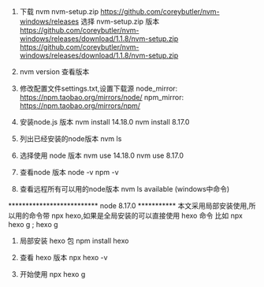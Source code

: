 01) 下载 nvm  nvm-setup.zip
https://github.com/coreybutler/nvm-windows/releases  选择 nvm-setup.zip 版本
https://github.com/coreybutler/nvm-windows/releases/download/1.1.8/nvm-setup.zip
https://github.com/coreybutler/nvm-windows/releases/download/1.1.8/nvm-setup.zip

02) nvm version 查看版本
03) 修改配置文件settings.txt,设置下载源
    node_mirror: https://npm.taobao.org/mirrors/node/ 
    npm_mirror: https://npm.taobao.org/mirrors/npm/

04) 安装node.js 版本
    nvm install 14.18.0
    nvm install 8.17.0

05) 列出已经安装的node版本 
    nvm ls

06) 选择使用 node 版本
    nvm use 14.18.0
    nvm use 8.17.0

07) 查看node 版本
    node -v
    npm -v

08) 查看远程所有可以用的node版本
    nvm ls available (windows中命令)
    
    
    

************************** node 8.17.0 ***********
本文采用局部安装使用,所以用的命令带 npx hexo,如果是全局安装的可以直接使用 hexo 命令
比如 npx hexo g   ;   hexo g

01) 局部安装 hexo 包
npm install hexo

02) 查看 hexo 版本
npx hexo -v 

03) 开始使用 
npx hexo g